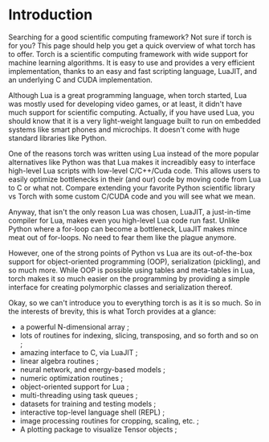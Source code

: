 Introduction
============

Searching for a good scientific computing framework? Not sure if torch is for you?
This page should help you get a quick overview of what torch has to offer.
Torch is a scientific computing framework with wide support for machine learning algorithms. 
It is easy to use and provides a very efficient implementation, 
thanks to an easy and fast scripting language, LuaJIT, and an underlying C and CUDA implementation.

Although Lua is a great programming language, when torch started, 
Lua was mostly used for developing video games, or at least, it didn't 
have much support for scientific computing. Actually, if you have used Lua, you should know that 
it is a very light-weight language built to run on embedded systems like smart phones and microchips.
It doesn't come with huge standard libraries like Python.

One of the reasons torch was written using Lua instead of the more popular alternatives like Python was
that Lua makes it increadibly easy to interface high-level Lua scripts with low-level C/C++/Cuda code.
This allows users to easily optimize bottlenecks in their (and our) code by moving code from Lua 
to C or what not. Compare extending your favorite Python scientific library vs Torch 
with some custom C/CUDA code and you will see what we mean. 

Anyway, that isn't the only reason Lua was chosen, LuaJIT, a just-in-time compiler for Lua, 
makes even you high-level Lua code run fast. Unlike Python where a for-loop can become a bottleneck,
LuaJIT makes mince meat out of for-loops. No need to fear them like the plague anymore. 

However, one of the strong points of Python vs Lua are its out-of-the-box support 
for object-oriented programming (OOP), serialization (pickling), and so much more. 
While OOP is possible using tables and meta-tables in Lua, torch makes it so much easier
on the programming by providing a simple interface for creating polymorphic classes and 
serialization thereof. 

Okay, so we can't introduce you to everything torch is as it is so much. So in the interests of 
brevity, this is what Torch provides at a glance:
  
  * a powerful N-dimensional array ;
  * lots of routines for indexing, slicing, transposing, and so forth and so on ;
  * amazing interface to C, via LuaJIT ;
  * linear algebra routines ;
  * neural network, and energy-based models ;
  * numeric optimization routines ;
  * object-oriented support for Lua ;
  * multi-threading using task queues ;
  * datasets for training and testing models ;
  * interactive top-level language shell (REPL) ; 
  * image processing routines for cropping, scaling, etc. ;
  * A plotting package to visualize Tensor objects ;
